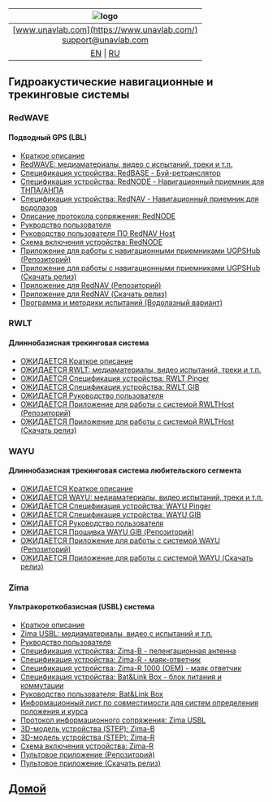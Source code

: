 | ![logo](https://ucnl.github.io/documentation/sm_logo.png) |
| :---: |
| [www.unavlab.com](https://www.unavlab.com/) <br/> [support@unavlab.com](mailto:support@unavlab.com) |
| [EN](navigation_and_tracking_systems_en.md) \| [RU](navigation_and_tracking_systems_ru.md) |

## Гидроакустические навигационные и трекинговые системы
### RedWAVE
#### Подводный GPS (LBL)
* [Краткое описание](/documentation/RU/RedWAVE/RedWAVE_DataBrief_ru.md)
* [RedWAVE: медиаматериалы, видео с испытаний, треки и т.п.](/documentation/RU/RedWAVE/media)
* [Спецификация устройства: RedBASE - Буй-ретранслятор](/documentation/RU/RedWAVE/RedBASE_Specification_ru.md)
* [Спецификация устройства: RedNODE - Навигационный приемник для ТНПА/АНПА](/documentation/RU/RedWAVE/RedNODE_Specification_ru.md)
* [Спецификация устройства: RedNAV - Навигационный приемник для водолазов](/documentation/RU/RedWAVE/RedNAV_Specification_ru.md)
* [Описание протокола сопряжения: RedNODE](/documentation/RU/RedWAVE/RedWAVE_Protocol_Specification_ru.md)
* [Рукводство пользователя](/documentation/RU/RedWAVE/RedWAVE_Users_Manual_ru.md)
* [Руководство пользователя ПО RedNAV Host](/documentation/RU/RedWAVE/RedNAV_Host_Users_Manual_ru.md)
* [Схема включения устройства: RedNODE](/documentation/RU/RedWAVE/RedNODE_wiring_diagram_ru.md)
* [Приложение для работы с навигационными приемниками UGPSHub (Репозиторий)](https://github.com/ucnl/UGPSHub)
* [Приложение для работы с навигационными приемниками  UGPSHub (Скачать релиз)](https://github.com/ucnl/UGPSHub/releases/download/1.0/UGPSHub.zip)
* [Приложение для RedNAV (Репозиторий)](https://github.com/ucnl/RedNavHost)
* [Приложение для RedNAV (Скачать релиз)](https://github.com/ucnl/RedNavHost/releases/download/1.1/RedNAVHost.zip)
* [Программа и методики испытаний (Водолазный вариант)](/documentation/RU/RedWAVE/RedNAV_PM_ru.md)

### RWLT
#### Длиннобазисная трекинговая система
* [ОЖИДАЕТСЯ Краткое описание]()
* [ОЖИДАЕТСЯ RWLT: медиаматериалы, видео испытаний, треки и т.п.]()
* [ОЖИДАЕТСЯ Спецификация устройства: RWLT Pinger]()
* [ОЖИДАЕТСЯ Спецификация устройства: RWLT GIB]()
* [ОЖИДАЕТСЯ Руководство пользователя]()
* [ОЖИДАЕТСЯ Приложение для работы с системой RWLTHost (Репозиторий)]()
* [ОЖИДАЕТСЯ Приложение для работы с системой RWLTHost (Скачать релиз)]()

### WAYU
#### Длиннобазисная трекинговая система любительского сегмента
* [ОЖИДАЕТСЯ Краткое описание]()
* [ОЖИДАЕТСЯ WAYU: медиаматериалы, видео испытаний, треки и т.п.]()
* [ОЖИДАЕТСЯ Спецификация устройства: WAYU Pinger]()
* [ОЖИДАЕТСЯ Спецификация устройства: WAYU GIB]()
* [ОЖИДАЕТСЯ Руководство пользователя]()
* [ОЖИДАЕТСЯ Прошивка WAYU GIB (Репозиторий)]()
* [ОЖИДАЕТСЯ Приложение для работы с системой WAYU (Репозиторий)]()
* [ОЖИДАЕТСЯ Приложение для работы с системой WAYU (Скачать релиз)]()

### Zima
#### Ультракороткобазисная (USBL) система
* [Краткое описание](/documentation/RU/Zima/Zima_DataBrief_ru.md)
* [Zima USBL: медиаматериалы, видео с испытаний и т.п.](/documentation/RU/Zima/media)
* [Рукводство пользователя](/documentation/RU/Zima/Zima_Users_manual_ru.md)
* [Спецификация устройства: Zima-B - пеленгационная антенна](/documentation/RU/Zima/Zima_B_Specification_ru.md)
* [Спецификация устройства: Zima-R - маяк-ответчик](/documentation/RU/Zima/Zima_R_Specification_ru.md)
* [Спецификация устройства: Zima-R 1000 (OEM) - маяк ответчик](/documentation/RU/Zima/Zima_R_OEM_Specification_ru.md)
* [Спецификация устройства: Bat&Link Box - блок питания и коммутации](/documentation/RU/Zima/Bat_n_link_box_Specification_ru.md)
* [Руководство пользователя: Bat&Link Box](/documentation/RU/Zima/Bat_n_link_box_Users_manual_ru.md)
* [Информационный лист по совместимости для систем определения положения и курса](/documentation/RU/Zima/Zima_GNSS_requirements_ru.md)
* [Протокол информационного сопряжения: Zima USBL](/documentation/RU/Zima/Zima_Protocol_Specification_ru.md)
* [3D-модель устройства (STEP): Zima-B](/documentation/Zima_B_3D.step)
* [3D-модель устройства (STEP): Zima-R](/documentation/Zima_R_3D.step)
* [Схема включения устройства: Zima-R](/documentation/RU/Zima/ZimaR_wiring_diagram_ru.md)
* [Пультовое приложение (Репозиторий)](https://github.com/ucnl/ZHost)
* [Пультовое приложение (Скачать релиз)](https://github.com/ucnl/ZHost/releases/download/1.3/ZHost.zip)

## [Домой](README_RU.md)
